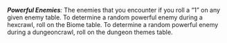 **_Powerful Enemies_**_:_ The enemies that you encounter if you roll a “1” on any given enemy table. To determine a random powerful enemy during a hexcrawl, roll on the Biome table. To determine a random powerful enemy during a dungeoncrawl, roll on the dungeon themes table.